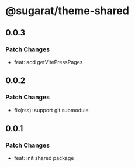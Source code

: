 # @sugarat/theme-shared

## 0.0.3

### Patch Changes

- feat: add getVitePressPages

## 0.0.2

### Patch Changes

- fix(rss): support git submodule

## 0.0.1

### Patch Changes

- feat: init shared package
